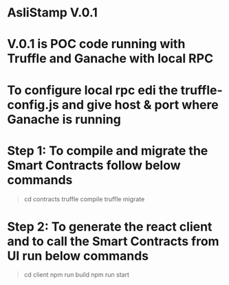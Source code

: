 # AsliStamp V.0.1 
# V.0.1 is POC code running with Truffle and Ganache with local RPC
# To configure local rpc edi the truffle-config.js and give host & port where Ganache is running

# Step 1: To compile and migrate the Smart Contracts follow below commands
> cd contracts
> truffle compile
> truffle migrate

# Step 2: To generate the react client and to call the Smart Contracts from UI run below commands
> cd client
> npm run build
> npm run start
